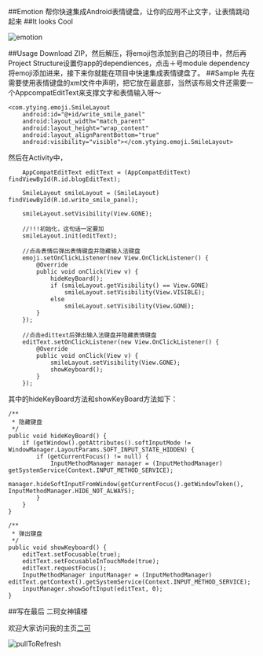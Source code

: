 ##Emotion
帮你快速集成Android表情键盘，让你的应用不止文字，让表情跳动起来
##It looks Cool

![emotion](http://115.29.113.234:8080/yy/emotion.png)

##Usage
Download ZIP，然后解压，将emoji包添加到自己的项目中，然后再Project Structure设置你app的dependiences，点击＋号module dependency将emoji添加进来，接下来你就能在项目中快速集成表情键盘了。
##Sample
先在需要使用表情键盘的xml文件中声明，把它放在最底部，当然该布局文件还需要一个AppcompatEditText来支撑文字和表情输入呀～

	<com.ytying.emoji.SmileLayout
        android:id="@+id/write_smile_panel"
        android:layout_width="match_parent"
        android:layout_height="wrap_content"
        android:layout_alignParentBottom="true"
        android:visibility="visible"></com.ytying.emoji.SmileLayout>      

然后在Activity中，

		AppCompatEditText editText = (AppCompatEditText) findViewById(R.id.blogEditText);
		
        SmileLayout smileLayout = (SmileLayout) findViewById(R.id.write_smile_panel);

        smileLayout.setVisibility(View.GONE);

        //!!!初始化，这句话一定要加
        smileLayout.init(editText);

		//点击表情后弹出表情键盘并隐藏输入法键盘
        emoji.setOnClickListener(new View.OnClickListener() {
            @Override
            public void onClick(View v) {
                hideKeyBoard();
                if (smileLayout.getVisibility() == View.GONE)
                    smileLayout.setVisibility(View.VISIBLE);
                else
                    smileLayout.setVisibility(View.GONE);
            }
        });
       
       	//点击edittext后弹出输入法键盘并隐藏表情键盘
        editText.setOnClickListener(new View.OnClickListener() {
            @Override
            public void onClick(View v) {
                smileLayout.setVisibility(View.GONE);
                showKeyboard();
            }
        });    
        
其中的hideKeyBoard方法和showKeyBoard方法如下：
      

	
    /**
     * 隐藏键盘
     */
    public void hideKeyBoard() {
        if (getWindow().getAttributes().softInputMode != 		WindowManager.LayoutParams.SOFT_INPUT_STATE_HIDDEN) {
            if (getCurrentFocus() != null) {
                InputMethodManager manager = (InputMethodManager) 					getSystemService(Context.INPUT_METHOD_SERVICE);
                											manager.hideSoftInputFromWindow(getCurrentFocus().getWindowToken(), 			InputMethodManager.HIDE_NOT_ALWAYS);
            }
        }
    }

    /**
     * 弹出键盘
     */
    public void showKeyboard() {
        editText.setFocusable(true);
        editText.setFocusableInTouchMode(true);
        editText.requestFocus();
        InputMethodManager inputManager = (InputMethodManager) 		editText.getContext().getSystemService(Context.INPUT_METHOD_SERVICE);
        inputManager.showSoftInput(editText, 0);
    }
  
##写在最后
二珂女神镇楼

欢迎大家访问我的主页[二可](http://www.ytying.com)

![pullToRefresh](http://115.29.113.234:8080/yy/8.jpg)
